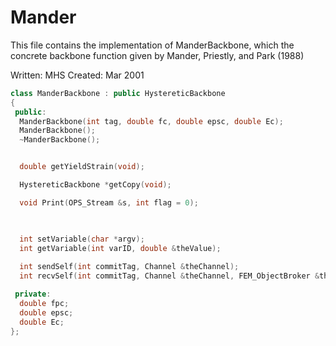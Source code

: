 # Mander

This file contains the implementation of 
ManderBackbone, which the concrete backbone function given
by Mander, Priestly, and Park (1988)

Written: MHS
Created: Mar 2001

```cpp
class ManderBackbone : public HystereticBackbone
{
 public:
  ManderBackbone(int tag, double fc, double epsc, double Ec);
  ManderBackbone();
  ~ManderBackbone();


  double getYieldStrain(void);

  HystereticBackbone *getCopy(void);

  void Print(OPS_Stream &s, int flag = 0);

  

  int setVariable(char *argv);
  int getVariable(int varID, double &theValue);
  
  int sendSelf(int commitTag, Channel &theChannel);  
  int recvSelf(int commitTag, Channel &theChannel, FEM_ObjectBroker &theBroker);    

 private:
  double fpc;
  double epsc;
  double Ec;
};
```
